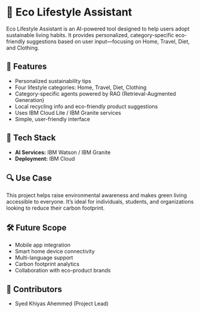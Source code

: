 # 🌱 Eco Lifestyle Assistant

Eco Lifestyle Assistant is an AI-powered tool designed to help users adopt sustainable living habits. It provides personalized, category-specific eco-friendly suggestions based on user input—focusing on Home, Travel, Diet, and Clothing.

## 🚀 Features

- Personalized sustainability tips  
- Four lifestyle categories: Home, Travel, Diet, Clothing  
- Category-specific agents powered by RAG (Retrieval-Augmented Generation)  
- Local recycling info and eco-friendly product suggestions  
- Uses IBM Cloud Lite / IBM Granite services  
- Simple, user-friendly interface

## 📌 Tech Stack

- **AI Services:** IBM Watson / IBM Granite  
- **Deployment:** IBM Cloud

## 🔍 Use Case

This project helps raise environmental awareness and makes green living accessible to everyone. It’s ideal for individuals, students, and organizations looking to reduce their carbon footprint.

## 🛠️ Future Scope

- Mobile app integration  
- Smart home device connectivity  
- Multi-language support  
- Carbon footprint analytics  
- Collaboration with eco-product brands

## 🤝 Contributors

- Syed Khiyas Ahemmed (Project Lead)


